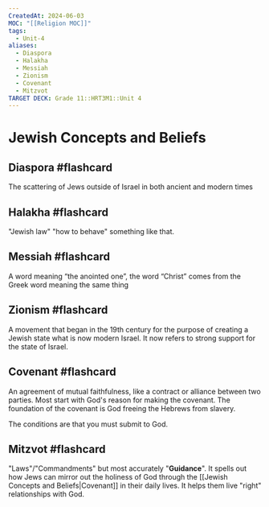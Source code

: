 ```yaml
---
CreatedAt: 2024-06-03
MOC: "[[Religion MOC]]"
tags:
  - Unit-4
aliases:
  - Diaspora
  - Halakha
  - Messiah
  - Zionism
  - Covenant
  - Mitzvot
TARGET DECK: Grade 11::HRT3M1::Unit 4
---
```


# Jewish Concepts and Beliefs

## Diaspora #flashcard 
The scattering of Jews outside of Israel in both ancient and modern times
<!--ID: 1717533948885-->



## Halakha #flashcard 
"Jewish law" "how to behave" something like that.
<!--ID: 1717533948887-->



## Messiah #flashcard 
A word meaning “the anointed one”, the word “Christ” comes from the Greek word meaning the same thing
<!--ID: 1717533948890-->



## Zionism #flashcard 
A movement that began in the 19th century for the purpose of creating a Jewish state what is now modern Israel.
It now refers to strong support for the state of Israel. 
<!--ID: 1717533948892-->



## Covenant #flashcard 
An agreement of mutual faithfulness, like a contract or alliance between two parties.
Most start with God's reason for making the covenant. The foundation of the covenant is God freeing the Hebrews from slavery.
<!--ID: 1717533948894-->



The conditions are that you must submit to God. 

## Mitzvot #flashcard 
"Laws"/"Commandments" but most accurately "**Guidance**". It spells out how Jews can mirror out the holiness of God through the [[Jewish Concepts and Beliefs|Covenant]] in their daily lives. It helps them live "right" relationships with God.
<!--ID: 1717533948896-->
